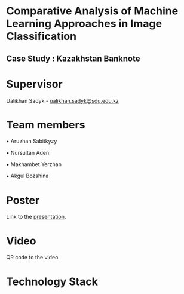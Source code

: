 # Comparative Analysis of Machine Learning Approaches in Image Classification 
## Case Study : Kazakhstan Banknote


# Supervisor
Ualikhan Sadyk - ualikhan.sadyk@sdu.edu.kz

# Team members
•	Aruzhan Sabitkyzy

•	Nursultan Aden

•	Makhambet Yerzhan

•	Akgul Bozshina

# Poster
Link to the [presentation]().

# Video 

QR code to the video 

# Technology Stack
